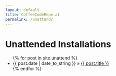 ```yaml
---
layout: default
title: CoffeeCodeRepe.at
permalink: /unattend/
---
```


<div id="unattend">
  
  <h1>Unattended Installations</h1>
  <ul class="posts">
    {% for post in site.unattend %}
      <li><span>{{ post.date | date_to_string }}</span> &raquo; <a href="{{ post.url }}">{{ post.title }}</a></li>
    {% endfor %}
  </ul>

</div>
